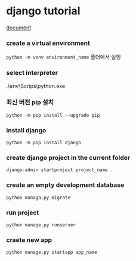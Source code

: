# django tutorial

[document](https://code.visualstudio.com/docs/python/tutorial-django)

### create a virtual environment

`python -m venv environment_name`
폴더에서 실행

### select interpreter

.\env\Scrips\python.exe

### 최신 버전 pip 설치

`python -m pip install --upgrade pip`

### install django

`python -m pip install django`

### create django project in the current folder

`django-admin startproject project_name .`

### create an empty development database

`python managa.py migrate`

### run project

`python manage.py runserver`

### craete new app

`python manage.py startapp app_name`
